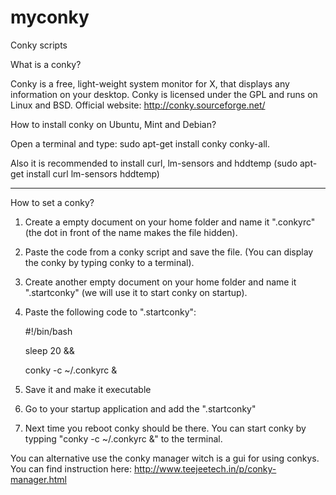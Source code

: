 # myconky
Conky scripts

What is a conky?

Conky is a free, light-weight system monitor for X, that displays any information on your desktop. Conky is licensed under the GPL and runs on Linux and BSD. Official website: http://conky.sourceforge.net/

How to install conky on Ubuntu, Mint and Debian?

Open a terminal and type: sudo apt-get install conky conky-all.

Also it is recommended to install curl, lm-sensors and hddtemp (sudo apt-get install curl lm-sensors hddtemp)

-------------------------------------------------------------------------------------------------------------------


How to set a conky?

 1) Create a empty document on your home folder and name it ".conkyrc" (the dot in front of the name makes the file     hidden).
 
  2) Paste the code from a conky script and save the file. (You can display the conky by typing conky to a terminal).
  
  3) Create another empty document on your home folder and name it ".startconky" (we will use it to start conky on       startup).
  
  4) Paste the following code to ".startconky":
  
       #!/bin/bash
       
       sleep 20 &&	
       
       conky -c ~/.conkyrc &
       
  5) Save it and make it executable
  
  6) Go to your startup application and add the ".startconky"
  
  7) Next time you reboot conky should be there. You can start conky by typping "conky -c ~/.conkyrc &" to the         terminal.

You can alternative use the conky manager witch is a gui for using conkys. You can find instruction here: http://www.teejeetech.in/p/conky-manager.html
  
